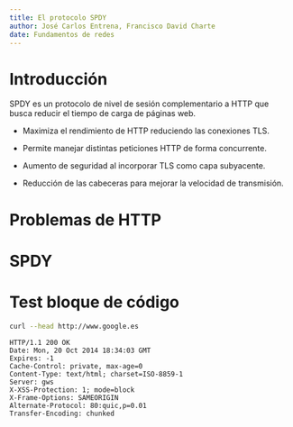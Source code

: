 ```yaml
---
title: El protocolo SPDY
author: José Carlos Entrena, Francisco David Charte
date: Fundamentos de redes
---
```


# Introducción

SPDY es un protocolo de nivel de sesión complementario a HTTP que busca reducir el tiempo de carga de páginas web. 
 
* Maximiza el rendimiento de HTTP reduciendo las conexiones TLS.

* Permite manejar distintas peticiones HTTP de forma concurrente.

* Aumento de seguridad al incorporar TLS como capa subyacente. 

* Reducción de las cabeceras para mejorar la velocidad de transmisión.

# Problemas de HTTP

# SPDY

# Test bloque de código

~~~sh
curl --head http://www.google.es
~~~

~~~
HTTP/1.1 200 OK
Date: Mon, 20 Oct 2014 18:34:03 GMT
Expires: -1
Cache-Control: private, max-age=0
Content-Type: text/html; charset=ISO-8859-1
Server: gws
X-XSS-Protection: 1; mode=block
X-Frame-Options: SAMEORIGIN
Alternate-Protocol: 80:quic,p=0.01
Transfer-Encoding: chunked
~~~

<!-- Compilar con
  pandoc -t revealjs -o presentacion.html presentacion.md --self-contained

  o bien

  pandoc -t dzslides -o presentacion.html presentacion.md --self-contained
-->
